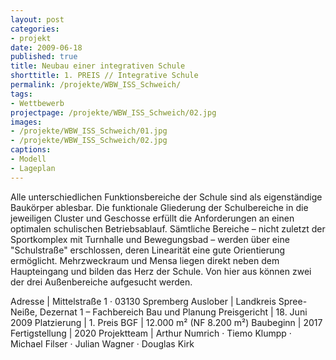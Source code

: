 ```yaml
---
layout: post
categories:
- projekt
date: 2009-06-18
published: true
title: Neubau einer integrativen Schule
shorttitle: 1. PREIS // Integrative Schule
permalink: /projekte/WBW_ISS_Schweich/
tags: 
- Wettbewerb
projectpage: /projekte/WBW_ISS_Schweich/02.jpg
images:
- /projekte/WBW_ISS_Schweich/01.jpg
- /projekte/WBW_ISS_Schweich/02.jpg
captions:
- Modell
- Lageplan
---
```

Alle unterschiedlichen Funktionsbereiche der Schule sind als eigenständige Baukörper ablesbar. Die funktionale Gliederung der Schulbereiche in die jeweiligen Cluster und Geschosse erfüllt die Anforderungen an einen optimalen schulischen Betriebsablauf. Sämtliche Bereiche – nicht zuletzt der Sportkomplex mit Turnhalle und Bewegungsbad – werden über eine "Schulstraße" erschlossen, deren Linearität eine gute Orientierung ermöglicht. Mehrzweckraum und Mensa liegen direkt neben dem Haupteingang und bilden das Herz der Schule. Von hier aus können zwei der drei Außenbereiche aufgesucht werden.

Adresse			|	Mittelstraße 1 · 03130 Spremberg
Auslober		|	Landkreis Spree-Neiße, Dezernat 1 – Fachbereich Bau und Planung
Preisgericht	|	18. Juni 2009
Platzierung		|	1. Preis
BGF				|	12.000 m² (NF 8.200 m²)
Baubeginn		|	2017
Fertigstellung	|	2020
Projektteam		|	Arthur Numrich · Tiemo Klumpp · Michael Filser · Julian Wagner · Douglas Kirk